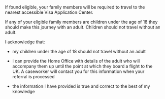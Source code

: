 If found eligible, your family members will be required to travel to the nearest accessible Visa Application Center.

If any of your eligible family members are children under the age of 18 they should make this journey with an adult. Children should not travel without an adult.


I acknowledge that:

- my children under the age of 18 should not travel without an adult 

- I can provide the Home Office with details of the adult who will accompany them up until the point at which they board a flight to the UK. A caseworker will contact you for this information when your referral is processed

- the information I have provided is true and correct to the best of my knowledge
